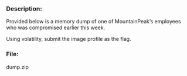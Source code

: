 ### Description:

Provided below is a memory dump of one of MountainPeak’s employees who was compromised earlier this week.

Using volatility, submit the image profile as the flag.

### File:

dump.zip
